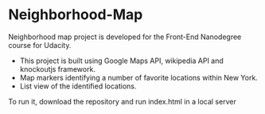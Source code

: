 # Neighborhood-Map

Neighborhood map project is developed for the Front-End Nanodegree course for Udacity.
  *  This project is built using Google Maps API, wikipedia API and knockoutjs framework. 
  *  Map markers identifying a number of favorite locations within New York.
  *  List view of the identified locations.

To run it, download the repository and run index.html in a local server
